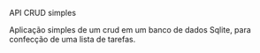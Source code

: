 API CRUD simples

Aplicação simples de um crud em um banco de dados Sqlite, para confecção de uma lista de tarefas.